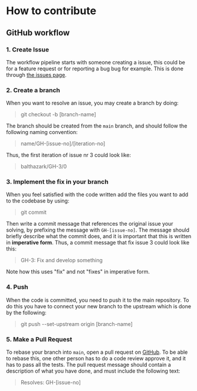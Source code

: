 # **How to contribute**

## GitHub workflow

### 1. Create Issue

The workflow pipeline starts with someone creating a issue, this could be for a feature request or for reporting a bug bug for example. This is done through [the issues page](https://github.com/Balthazark/divvy-app/issues).

### 2. Create a branch

When you want to resolve an issue, you may create a branch by doing:

> git checkout -b [branch-name]

The branch should be created from the `main` branch, and should follow the following naming convention:

> name/GH-[issue-no]/[iteration-no]

Thus, the first iteration of issue nr 3 could look like:

> balthazark/GH-3/0

### 3. Implement the fix in your branch

When you feel satisfied with the code written add the files you want to add to the codebase by using:

> git commit

Then write a commit message that references the original issue your solving, by prefixing the message with `GH-[issue-no]`. The message should briefly describe what the commit does, and it is important that this is written in **imperative form**. Thus, a commit message that fix issue 3 could look like this:

> GH-3: Fix and develop something

Note how this uses "fix" and not "fixes" in imperative form.

### 4. Push

When the code is committed, you need to push it to the main repository. To do this you have to connect your new branch to the upstream which is done by the following:

> git push --set-upstream origin [branch-name]

### 5. Make a Pull Request

To rebase your branch into `main`, open a pull request on [GitHub](https://github.com/Balthazark/divvy-app/pulls). To be able to rebase this, one other person has to do a code review approve it, and it has to pass all the tests. The pull request message should contain a description of what you have done, and must include the following text:

> Resolves: GH-[issue-no]
